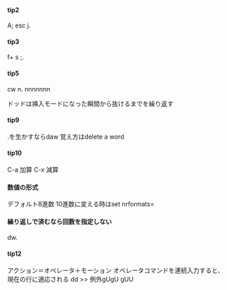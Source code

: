 #### tip2
  A; esc j.

#### tip3
  f+ s ;.

#### tip5
  cw n.
  nnnnnnn

ドッドは挿入モードになった瞬間から抜けるまでを繰り返す

#### tip9
  .を生かすならdaw
  覚え方はdelete a word

#### tip10
  C-a 加算
  C-x 減算

#### 数値の形式
  デフォルト8進数
  10進数に変える時はset nrformats=

#### 繰り返しで済むなら回数を指定しない
  dw.

#### tip12
  アクション＝オペレータ＋モーション
  オペレータコマンドを連続入力すると、現在の行に適応される dd >>
  例外gUgU gUU

